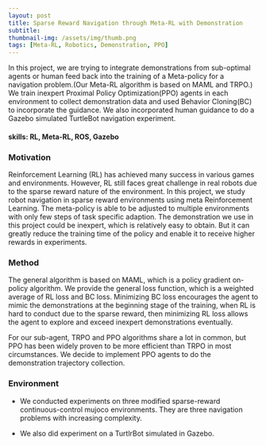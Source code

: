 ```yaml
---
layout: post
title: Sparse Reward Navigation through Meta-RL with Demonstration
subtitle: 
thumbnail-img: /assets/img/thumb.png
tags: [Meta-RL, Robotics, Demonstration, PPO]
---
```


In this project, we are trying to integrate demonstrations from sub-optimal agents or human feed back into the training of a Meta-policy for a navigation problem.(Our Meta-RL algorithm is based on MAML and TRPO.) We train inexpert Proximal Policy Optimization(PPO) agents in each environment to collect demonstration data and used Behavior Cloning(BC) to incorporate the guidance. We also incorporated human guidance to do a Gazebo simulated TurtleBot navigation experiment. 

#### skills: RL, Meta-RL, ROS, Gazebo

### Motivation

Reinforcement Learning (RL) has achieved many success in various games and environments. However, RL still faces great challenge in real robots due to the sparse reward nature of the environment. In this project, we study robot navigation in sparse reward environments using meta Reinforcement Learning. The meta-policy is able to be adjusted to multiple environments with only few steps of task specific adaption. The demonstration we use in this project could be inexpert, which is relatively easy to obtain. But it can greatly reduce the training time of the policy and enable it to receive higher rewards in experiments.

### Method

The general algorithm is based on MAML, which is a policy gradient on-policy algorithm. 
We provide the general loss function, which is a weighted average of RL loss and BC loss. 
Minimizing BC loss encourages the agent to mimic the demonstrations at the beginning stage of the training,
when RL is hard to conduct due to the sparse reward, then minimizing RL loss allows the agent to explore and exceed inexpert demonstrations eventually.

For our sub-agent, TRPO and PPO algorithms share a lot in common, but PPO has been widely proven to be more efficient than
TRPO in most circumstances. We decide to implement PPO agents to do the demonstration trajectory collection.

### Environment
- We conducted experiments on three modified sparse-reward continuous-control mujoco environments. They are three navigation problems with increasing complexity.

- We also did experiment on a TurtlrBot simulated in Gazebo.

